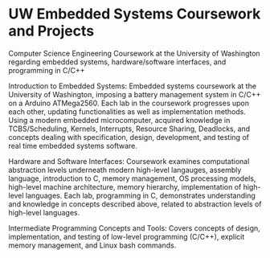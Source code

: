 # UW Embedded Systems Coursework and Projects
Computer Science Engineering Coursework at the University of Washington regarding embedded systems, hardware/software interfaces, and programming in C/C++

Introduction to Embedded Systems:
Embedded systems coursework at the University of Washington, imposing a battery management system in C/C++ on a Arduino ATMega2560. Each lab in the coursework progresses upon each other, updating functionalities as well as implementation methods. Using a modern embedded microcomputer, acquired knowledge in TCBS/Scheduling, Kernels, Interrupts, Resource Sharing, Deadlocks, and concepts dealing with specification, design, development, and testing of real time embedded systems software.

Hardware and Software Interfaces:
Coursework examines computational abstraction levels underneath modern high-level langauges, assembly language, introduction to C, memory management, OS processing models, high-level machine architecture, memory hierarchy, implementation of high-level languages. Each lab, programming in C, demonstrates understanding and knowledge in concepts described above, related to abstraction levels of high-level languages.

Intermediate Programming Concepts and Tools:
Covers concepts of design, implementation, and testing of low-level programming (C/C++), explicit memory management, and Linux bash commands.